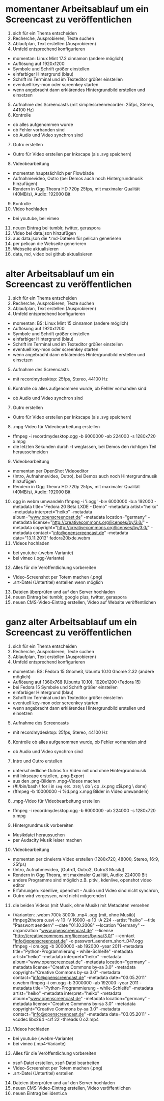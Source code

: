 # momentaner Arbeitsablauf um ein Screencast zu veröffentlichen

1. sich für ein Thema entscheiden
2. Recherche, Ausprobieren, Texte suchen
3. Ablaufplan, Text erstellen (Ausprobieren)
4. Umfeld entsprechend konfigurieren
* momentan: Linux Mint 17.2 cinnamon (andere möglich)
* Auflösung auf 1920x1200
* Symbole und Schrift größer einstellen
* einfarbiger Hintergrund (blau)
* Schrift im Terminal und im Texteditor größer einstellen
* eventuell key-mon oder screenkey starten
* wenn angebracht dann erklärendes Hintergrundbild erstellen und einsetzen
5. Aufnahme des Screencasts (mit simplescreenrecorder: 25fps, Stereo, 44100 Hz)
6. Kontrolle 
* ob alles aufgenommen wurde
* ob Fehler vorhanden sind
* ob Audio und Video synchron sind
7. Outro erstellen
* Outro für Video erstellen per Inkscape (als .svg speichern)
8. Videobearbeitung
* momentan hauptsächlich per Flowblade
* Aufnahmevideo, Outro (bei Demos auch noch Hintergrundmusik hinzufügen)
* Rendern in Ogg Theora HD 720p 25fps, mit maximaler Qualität (40MB/s), Audio: 192000 Bit
9. Kontrolle
10. Video hochladen
* bei youtube, bei vimeo
11. neuen Eintrag bei tumblr, twitter, geraspora
12. Video bei data.json hinzufügen
13. aus data.json die *.md-Dateien für pelican generieren
14. per pelican die Webseite generieren
15. Webseite aktualisieren
16. data, md, video bei github aktualisieren


# alter Arbeitsablauf um ein Screencast zu veröffentlichen

1. sich für ein Thema entscheiden
2. Recherche, Ausprobieren, Texte suchen
3. Ablaufplan, Text erstellen (Ausprobieren)
4. Umfeld entsprechend konfigurieren
* momentan: BS: Linux Mint 15 cinnamon (andere möglich)
* Auflösung auf 1920x1200
* Symbole und Schrift größer einstellen
* einfarbiger Hintergrund (blau)
* Schrift im Terminal und im Texteditor größer einstellen
* eventuell key-mon oder screenkey starten
* wenn angebracht dann erklärendes Hintergrundbild erstellen und einsetzen
5. Aufnahme des Screencasts
* mit recordmydesktop: 25fps, Stereo, 44100 Hz
6. Kontrolle ob alles aufgenommen wurde, ob Fehler vorhanden sind
* ob Audio und Video synchron sind
7. Outro erstellen
* Outro für Video erstellen per Inkscape (als .svg speichern)
8. .mpg-Video für Videobearbeitung erstellen
* ffmpeg -i recordmydesktop.ogg -b 6000000 -ab 224000 -s 1280x720 x.mpg
* die letzten Sekunden durch -t weglassen, bei Demos den richtigen Teil herausschneiden
9. Videobearbeitung
* momentan per OpenShot Videoeditor
* (Intro, Aufnahmevideo, Outro), bei Demos auch noch Hintergrundmusik hinzufügen
* Rendern in Ogg Theora HD 720p 25fps, mit maximaler Qualität (40MB/s), Audio: 192000 Bit
10. ogg in webm umwandeln
ffmpeg -i 'i.ogg' -b:v 6000000 -b:a 192000 -metadata title="Fedora 20 Beta LXDE - Demo" -metadata artist="heiko" -metadata interpret="heiko" -metadata album="www.openscreencast.de" -metadata location="germany" -metadata license="http://creativecommons.org/licenses/by/3.0/" -metadata copyright="http://creativecommons.org/licenses/by/3.0/" -metadata contact="info@openscreencast.de" -metadata date="13.11.2013" fedora20lxde.webm
11. Videos hochladen
* bei youtube (.webm-Variante)
* bei vimeo (.ogg-Variante)
12. Alles für die Veröffentlichung vorbereiten
* Video-Screenshot per Totem machen (.png)
* .srt-Datei (Untertitel) erstellen wenn möglich
13. Dateien überprüfen und auf den Server hochladen
14. neuen Eintrag bei tumblr, google plus, twitter, geraspora
15. neuen CMS-Video-Eintrag erstellen, Video auf Website veröffentlichen


# ganz alter Arbeitsablauf um ein Screencast zu veröffentlichen

1. sich für ein Thema entscheiden
2. Recherche, Ausprobieren, Texte suchen
3. Ablaufplan, Text erstellen (Ausprobieren)
4. Umfeld entsprechend konfigurieren
* momentan: BS: Fedora 15 Gnome3, Ubuntu 10.10 Gnome 2.32 (andere möglich)
* Auflösung auf 1360x768 (Ubuntu 10.10), 1920x1200 (Fedora 15)
* bei Fedora 15 Symbole und Schrift größer einstellen
* einfarbiger Hintergrund (blau)
* Schrift im Terminal und im Texteditor größer einstellen
* eventuell key-mon oder screenkey starten
* wenn angebracht dann erklärendes Hintergrundbild erstellen und einsetzen
5. Aufnahme des Screencasts
* mit recordmydesktop: 25fps, Stereo, 44100 Hz
6. Kontrolle ob alles aufgenommen wurde, ob Fehler vorhanden sind
* ob Audio und Video synchron sind
7. Intro und Outro erstellen
* unterschiedliche Outros für Video mit und ohne Hintergrundmusik
* mit Inkscape erstellen, .png-Export
* aus den .png-Bildern .mpg-Videos machen
* (#!/bin/bash \ for i in `seq 001 250`; \ do \ cp ./x.png x$i.png \ done)
* (ffmpeg -b 10000000 -i %d.png x.mpg       Bilder in Video umwandeln)
8. .mpg-Video für Videobearbeitung erstellen
* ffmpeg -i recordmydesktop.ogg -b 6000000 -ab 224000 -s 1280x720 x.mpg
9. Hintergrundmusik vorbereiten
* Musikdatei heraussuchen
* per Audacity Musik leiser machen
10. Videobearbeitung
* momentan per cinelerra Video erstellen (1280x720, 48000, Stereo, 16:9, 25fps)
* (Intro, Aufnahmevideo, [Outro1, Outro2, Outro3 Musik])
* Rendern in Ogg Theora, mit maximaler Qualität, Audio: 224000 Bit
* andere Programme sind möglich z.B. pitivi, kdenlive, openshot video editor
* Erfahrungen: kdenlive, openshot - Audio und Video sind nicht synchron, 
* Outro wird vergessen, wird nicht mitgerendert
11. die beiden Videos (mit Musik, ohne Musik) mit Metadaten versehen
* (Varianten: .webm 700k 3000k .mp4 .ogg (mit, ohne Musik))
ffmpeg2theora  o.avi -v 10 -V 16000 -a 10 -A 224 --artist "heiko" --title "Passwort  aendern" --date "01.10.2008" --location "Germany" --organization  "www.openscreencast.de" --license "http://creativecommons.org/licenses/by-sa/3.0/" --contact "info@openscreencast.de" -o passwort_aendern_short_047.ogg  
ffmpeg  -i om.ogg -b 3000000 -ab 192000 -year 2011 -metadata  title="Python-Programmierung - while-Schleife" -metadata artist="heiko"  -metadata interpret="heiko" -metadata album="www.openscreencast.de"  -metadata location="germany" -metadata license="Creative Commons by-sa  3.0" -metadata copyright="Creative Commons by-sa 3.0" -metadata  contact="info@openscreencast.de" -metadata date="03.05.2011" o.webm
ffmpeg  -i om.ogg -b 3000000 -ab 192000 -year 2011 -metadata  title="Python-Programmierung - while-Schleife" -metadata artist="heiko"  -metadata interpret="heiko" -metadata album="www.openscreencast.de"  -metadata location="germany" -metadata license="Creative Commons by-sa  3.0" -metadata copyright="Creative Commons by-sa 3.0" -metadata  contact="info@openscreencast.de" -metadata date="03.05.2011" -vcodec  libx264 -crf 22 -threads 0 o2.mp4
12. Videos hochladen
* bei youtube (.webm-Variante)
* bei vimeo (.mp4-Variante)
13. Alles für die Veröffentlichung vorbereiten
* xspf-Datei erstellen, xspf-Datei bearbeiten
* Video-Screenshot per Totem machen (.png)
* .srt-Datei (Untertitel) erstellen 
14. Dateien überprüfen und auf den Server hochladen
15. neuen CMS-Video-Eintrag erstellen, Video veröffentlichen
16. neuen Eintrag bei identi.ca

